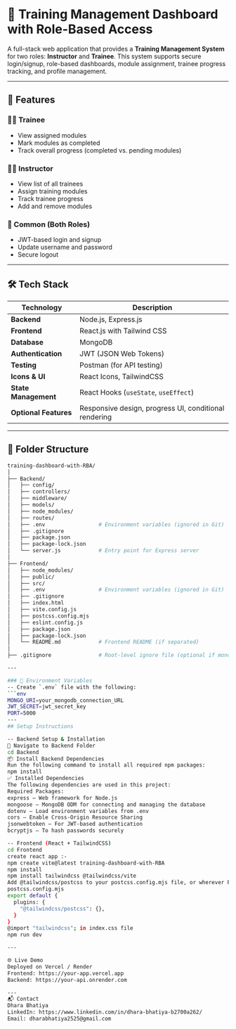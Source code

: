 # 🚀 Training Management Dashboard with Role-Based Access

A full-stack web application that provides a **Training Management System** for two roles: **Instructor** and **Trainee**. This system supports secure login/signup, role-based dashboards, module assignment, trainee progress tracking, and profile management.

---

## 📌 Features

### 👩‍🎓 Trainee
- View assigned modules
- Mark modules as completed
- Track overall progress (completed vs. pending modules)

### 🧑‍🏫 Instructor
- View list of all trainees
- Assign training modules
- Track trainee progress
- Add and remove modules

### 👥 Common (Both Roles)
- JWT-based login and signup
- Update username and password
- Secure logout

---

## 🛠️ Tech Stack

| Technology | Description |
|-----------|-------------|
| **Backend** | Node.js, Express.js |
| **Frontend** | React.js with Tailwind CSS |
| **Database** | MongoDB |
| **Authentication** | JWT (JSON Web Tokens) |
| **Testing** | Postman (for API testing) |
| **Icons & UI** | React Icons, TailwindCSS |
| **State Management** | React Hooks (`useState`, `useEffect`) |
| **Optional Features** | Responsive design, progress UI, conditional rendering |

---

## 📁 Folder Structure

```bash
training-dashboard-with-RBA/
│
├── Backend/
│   ├── config/
│   ├── controllers/
│   ├── middleware/
│   ├── models/
│   ├── node_modules/
│   ├── routes/
│   ├── .env                 # Environment variables (ignored in Git)
│   ├── .gitignore
│   ├── package.json
│   ├── package-lock.json
│   └── server.js            # Entry point for Express server
│
├── Frontend/
│   ├── node_modules/
│   ├── public/
│   ├── src/
│   ├── .env                 # Environment variables (ignored in Git)
│   ├── .gitignore
│   ├── index.html
│   ├── vite.config.js
│   ├── postcss.config.mjs
│   ├── eslint.config.js
│   ├── package.json
│   ├── package-lock.json
│   └── README.md            # Frontend README (if separated)
│
├── .gitignore               # Root-level ignore file (optional if mono-repo)

---

### 🔐 Environment Variables
-- Create `.env` file with the following:
```env
MONGO_URI=your_mongodb_connection_URL
JWT_SECRET=jwt_secret_key
PORT=5000
--- 
## Setup Instructions

-- Backend Setup & Installation
📁 Navigate to Backend Folder
cd Backend
📦 Install Backend Dependencies
Run the following command to install all required npm packages:
npm install
✅ Installed Dependencies
The following dependencies are used in this project:
Required Packages:
express – Web framework for Node.js
mongoose – MongoDB ODM for connecting and managing the database
dotenv – Load environment variables from .env
cors – Enable Cross-Origin Resource Sharing
jsonwebtoken – For JWT-based authentication
bcryptjs – To hash passwords securely

-- Frontend (React + TailwindCSS)
cd Frontend
create react app :- 
npm create vite@latest training-dashboard-with-RBA
npm install
npm install tailwindcss @tailwindcss/vite
Add @tailwindcss/postcss to your postcss.config.mjs file, or wherever PostCSS is configured in your project.
postcss.config.mjs
export default {
  plugins: {
    "@tailwindcss/postcss": {},
  }
}
@import "tailwindcss"; in index.css file
npm run dev

---

🌐 Live Demo
Deployed on Vercel / Render
Frontend: https://your-app.vercel.app
Backend: https://your-api.onrender.com

--- 
📬 Contact
Dhara Bhatiya
LinkedIn: https://www.linkedin.com/in/dhara-bhatiya-b2700a262/
Email: dharabhatiya2525@gmail.com

